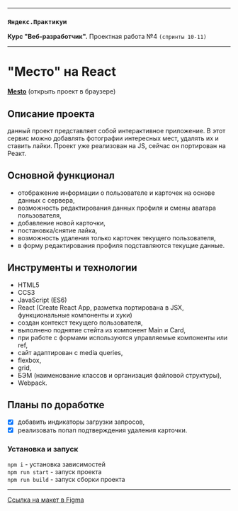 -----

### `Яндекс.Практикум`
**Курс "Веб-разработчик".** Проектная работа №4 `(спринты 10-11)`

-----

# "Место" на React
[**Mesto**](https://aleksandra-shevchenko.github.io/mesto-react/) (открыть проект в браузере)


## Описание проекта
данный проект представляет собой интерактивное приложение. В этот сервис можно добавлять фотографии интересных мест, удалять их и ставить лайки.
Проект уже реализован на JS, сейчас он портирован на Реакт.

## Основной функционал
* отображение информации о пользователе и карточек на основе данных с сервера,
* возможность редактирования данных профиля и смены аватара пользователя,
* добавление новой карточки,
* постановка/снятие лайка,
* возможность удаления только карточек текущего пользователя,
* в форму редактирования профиля подставляются текущие данные.

## Инструменты и технологии
* HTML5
* CCS3
* JavaScript (ES6)
* React (Create React App, разметка портирована в JSX, функциональные компоненты и хуки)
* создан контекст текущего пользователя,
* выполнено поднятие стейта из компонент Main и Card,
* при работе с формами используются управляемые компоненты или ref,
* сайт адаптирован c media queries,
* flexbox,
* grid,
* БЭМ (наименование классов и организация файловой структуры),
* Webpack.

## Планы по доработке
- [X] добавить индикаторы загрузки запросов,
- [X] реализовать попап подтверждения удаления карточки.

### Установка и запуск
`npm i` - установка зависимостей  
`npm run start` - запуск проекта  
`npm run build` - запуск сборки проекта  

--------------
[Ссылка на макет в Figma](https://www.figma.com/file/StZjf8HnoeLdiXS7dYrLAh/JavaScript.-Sprint-4)
